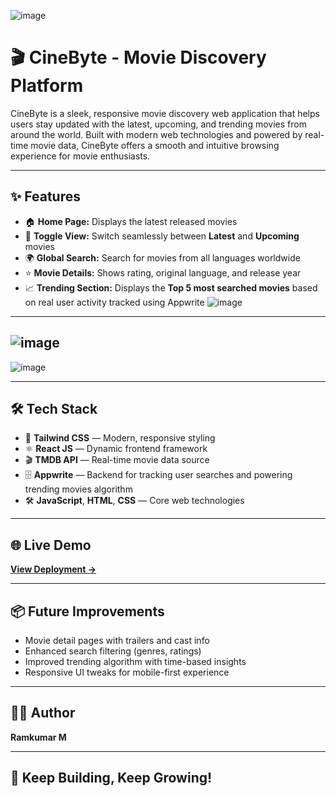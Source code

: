 ![image](https://github.com/user-attachments/assets/1d393eef-0887-475b-9c99-180c33b788c4)


# 🎬 CineByte - Movie Discovery Platform

CineByte is a sleek, responsive movie discovery web application that helps users stay updated with the latest, upcoming, and trending movies from around the world. Built with modern web technologies and powered by real-time movie data, CineByte offers a smooth and intuitive browsing experience for movie enthusiasts.

---

## ✨ Features

- 🏠 **Home Page:** Displays the latest released movies  
- 🔄 **Toggle View:** Switch seamlessly between **Latest** and **Upcoming** movies  
- 🌍 **Global Search:** Search for movies from all languages worldwide  
- ⭐ **Movie Details:** Shows rating, original language, and release year  
- 📈 **Trending Section:** Displays the **Top 5 most searched movies** based on real user activity tracked using Appwrite
![image](https://github.com/user-attachments/assets/210dc687-a3bd-4e15-8804-1b8583a043ce)
---
![image](https://github.com/user-attachments/assets/e32aba3d-bc82-464f-8564-062f40d55c18)
---
![image](https://github.com/user-attachments/assets/a13e25b6-140d-4109-82f0-924f00463dad)

---

## 🛠️ Tech Stack

- 🎨 **Tailwind CSS** — Modern, responsive styling  
- ⚛️ **React JS** — Dynamic frontend framework  
- 🎬 **TMDB API** — Real-time movie data source  
- 🗄️ **Appwrite** — Backend for tracking user searches and powering trending movies algorithm  
- 🛠️ **JavaScript**, **HTML**, **CSS** — Core web technologies  

---

## 🌐 Live Demo

**[View Deployment →](https://movie-website-hqv6.vercel.app/)**  

---

## 📦 Future Improvements

- Movie detail pages with trailers and cast info  
- Enhanced search filtering (genres, ratings)  
- Improved trending algorithm with time-based insights  
- Responsive UI tweaks for mobile-first experience  

---

## 👨‍💻 Author

**Ramkumar M**

---

## 🚀 Keep Building, Keep Growing!


